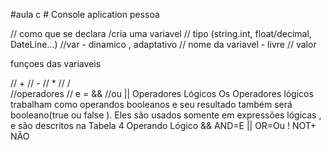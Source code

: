 #aula c # Console aplication  pessoa

// como que se declara /cria uma variavel
// tipo (string.int, float/decimal, DateLine...)
//var - dinamico , adaptativo
// nome da variavel - livre 
// valor


funçoes das variaveis 

// +
// -
// *
// /            
 //operadores 
            // e = &&
            //ou ||
Operadores Lógicos 
Os Operadores lógicos trabalham como operandos booleanos e seu resultado também será booleano(true ou false ). Eles são usados somente em expressões lógicas , e são descritos na Tabela 4
Operando Lógico 
&&         AND=E
||         OR=Ou
!          NOT+ NÃO